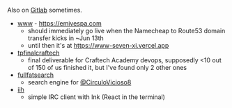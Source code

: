Also on [Gitlab](https://gitlab.com/emivespa) sometimes.

- [www](https://github.com/emivespa/www) - https://emivespa.com
  - should immediately go live when the Namecheap to Route53 domain transfer kicks in ~Jun 13th
  - until then it's at https://www-seven-xi.vercel.app
- [tpfinalcraftech](https://gitlab.com/tpfinalcraftech)
  - final deliverable for Craftech Academy devops, supposedly <10 out of 150 of us finished it, but I've found only 2 other ones
- [fullfatsearch](https://github.com/emivespa/fullfatsearch)
  - search engine for [@CirculoVicioso8](https://www.youtube.com/@CirculoVicioso8)
- [iih](https://github.com/emivespa/iih)
  - simple IRC client with Ink (React in the terminal)
